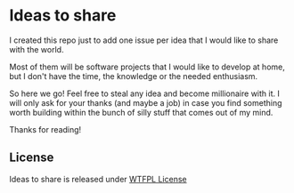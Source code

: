Ideas to share
==============

I created this repo just to add one issue per idea that I would like to share with the world.

Most of them will be software projects that I would like to develop at home, but I don't have the time, the knowledge or the needed enthusiasm.

So here we go! Feel free to steal any idea and become millionaire with it. I will only ask for your thanks (and maybe a job) in case you find something worth building within the bunch of silly stuff that comes out of my mind.


Thanks for reading!

## License

Ideas to share is released under [WTFPL License](http://www.wtfpl.net/txt/copying/)
